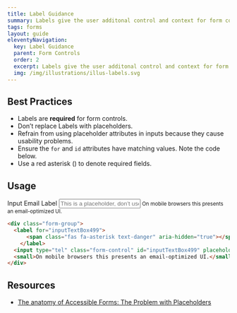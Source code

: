 ```yaml
---
title: Label Guidance
summary: Labels give the user additonal control and context for form controls.
tags: forms
layout: guide
eleventyNavigation:
  key: Label Guidance
  parent: Form Controls
  order: 2
  excerpt: Labels give the user additonal control and context for form controls.
  img: /img/illustrations/illus-labels.svg
---
```

    
## Best Practices

- Labels are **required** for form controls.
- Don’t replace Labels with placeholders.
- Refrain from using placeholder attributes in inputs because they cause usability problems.
- Ensure the `for` and `id` attributes have matching values. Note the code below.
- Use a red asterisk (<span class="fas fa-asterisk text-danger"></span>) to denote required fields.

## Usage

<div class="form-group">
  <label for="inputTextBox499">
    <span class="fas fa-asterisk text-danger" aria-hidden="true"></span> Input Email Label
  </label>
  <input type="tel" class="form-control" id="inputTextBox499" placeholder="This is a placeholder, don’t use.">
  <small>On mobile browsers this presents an email-optimized UI.</small>
</div>

```html
<div class="form-group">
  <label for="inputTextBox499">
      <span class="fas fa-asterisk text-danger" aria-hidden="true"></span> Input Email Label
    </label>
  <input type="tel" class="form-control" id="inputTextBox499" placeholder="This is a placeholder, don’t use.">
  <small>On mobile browsers this presents an email-optimized UI.</small>
</div>
```

## Resources

- <a href="https://www.deque.com/blog/accessible-forms-the-problem-with-placeholders/" target="_blank">The anatomy of Accessible Forms: The Problem with Placeholders</a>

